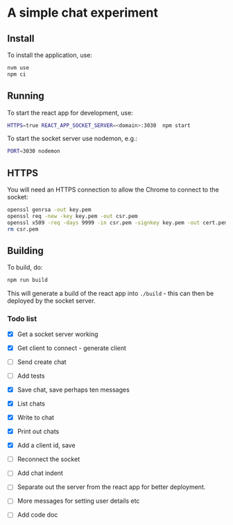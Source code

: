# A simple chat experiment

## Install

To install the application, use:

```.bash
nvm use
npm ci
```

## Running

To start the react app for development, use:

```.bash
HTTPS=true REACT_APP_SOCKET_SERVER=<domain>:3030  npm start
```

To start the socket server use nodemon, e.g.:

```.bash
PORT=3030 nodemon
```

##	HTTPS

You will need an HTTPS connection to allow the Chrome to connect to the socket:

~~~~~~~~~~~~~~~~~~~~~~~~~~.bash
openssl genrsa -out key.pem
openssl req -new -key key.pem -out csr.pem
openssl x509 -req -days 9999 -in csr.pem -signkey key.pem -out cert.pem
rm csr.pem
~~~~~~~~~~~~~~~~~~~~~~~~~~

## Building

To build, do:

```.bash
npm run build
```
This will generate a build of the react app into `./build` - this can then be deployed by the socket server.

### Todo list

- [x] Get a socket server working
- [x] Get client to connect - generate client
- [ ] Send create chat
- [ ] Add tests
- [x] Save chat, save perhaps ten messages
- [x] List chats
- [x] Write to chat
- [x] Print out chats
- [x] Add a client id, save
- [ ] Reconnect the socket
- [ ] Add chat indent
- [ ] Separate out the server from the react app for better deployment.
- [ ] More messages for setting user details etc
- [ ] Add code doc

